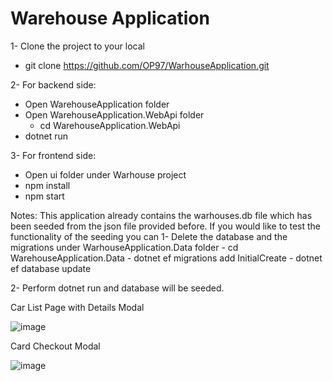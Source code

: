 # Warehouse Application

1- Clone the project to your local
  - git clone https://github.com/OP97/WarhouseApplication.git

2- For backend side:
  - Open WarehouseApplication folder 
  - Open WarehouseApplication.WebApi folder
    - cd WarehouseApplication.WebApi
  - dotnet run

3- For frontend side:
  - Open ui folder under Warhouse project
  - npm install
  - npm start

Notes: This application already contains the warhouses.db file which has been seeded from the json file provided before. If you would like to test the functionality of the seeding
you can 
  1- Delete the database and the migrations under WarhouseApplication.Data folder
    - cd WarehouseApplication.Data
    - dotnet ef migrations add InitialCreate
    - dotnet ef database update
  
  2- Perform dotnet run and database will be seeded.
  
Car List Page with Details Modal
  
![image](https://user-images.githubusercontent.com/21227232/156943849-c2007ff5-1cf1-4b43-946c-8267c5ec85f9.png)

Card Checkout Modal

![image](https://user-images.githubusercontent.com/21227232/156943889-5bb9fb39-967a-42a2-ba14-ba7d5fde1344.png)

